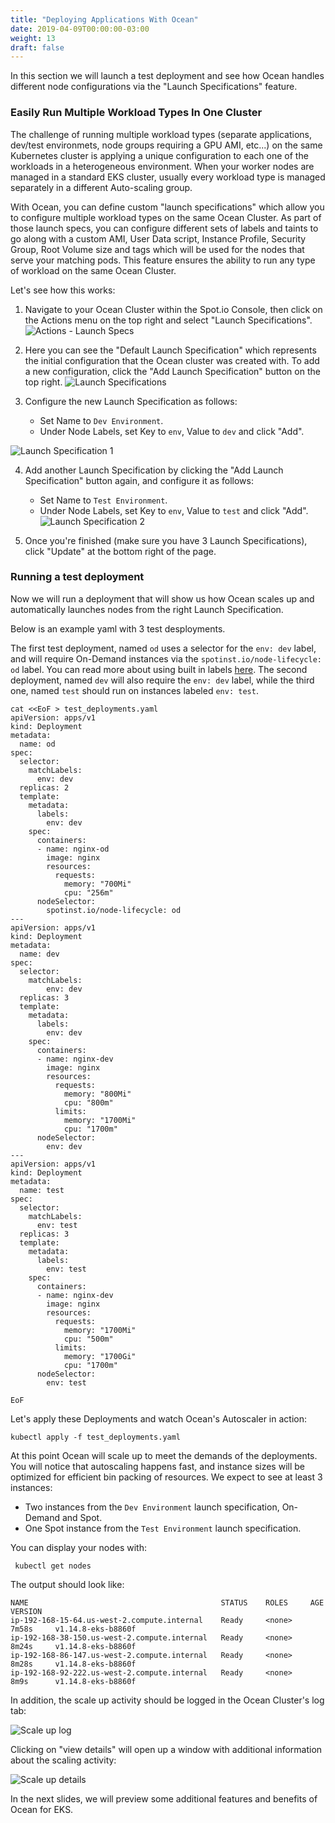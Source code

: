 ```yaml
---
title: "Deploying Applications With Ocean"
date: 2019-04-09T00:00:00-03:00
weight: 13
draft: false
---
```


In this section we will launch a test deployment and see how Ocean handles different node configurations via the "Launch Specifications" feature.


### Easily Run Multiple Workload Types In One Cluster
The challenge of running multiple workload types (separate applications, dev/test environmets, node groups requiring a GPU AMI, etc...) on the same Kubernetes cluster is applying a unique configuration to each one of the workloads in a heterogeneous environment. When your worker nodes are managed in a standard EKS cluster, usually every workload type is managed separately in a different Auto-scaling group.

With Ocean, you can define custom "launch specifications" which allow you to configure multiple workload types on the same Ocean Cluster. As part of those launch specs, you can configure different sets of labels and taints to go along with a custom AMI, User Data script, Instance Profile, Security Group, Root Volume size and tags which will be used for the nodes that serve your matching pods. This feature ensures the ability to run any type of workload on the same Ocean Cluster.

Let's see how this works:

1. Navigate to your Ocean Cluster within the Spot.io Console, then click on the Actions menu on the top right and select "Launch Specifications".
![Actions - Launch Specs](/images/ocean/actions_launch_specs.png)

2. Here you can see the "Default Launch Specification" which represents the initial configuration that the Ocean cluster was created with. To add a new configuration, click the "Add Launch Specification" button on the top right.
![Launch Specifications](/images/ocean/launch_specs.png)

3. Configure the new Launch Specification as follows:
   - Set Name to `Dev Environment`.
   - Under Node Labels, set Key to `env`, Value to `dev` and click "Add".

![Launch Specification 1](/images/ocean/launch_spec_1.png)

4. Add another Launch Specification by clicking the "Add Launch Specification" button again, and configure it as follows:
   - Set Name to `Test Environment`.
   - Under Node Labels, set Key to `env`, Value to `test` and click "Add".
![Launch Specification 2](/images/ocean/launch_spec_2.png)

5. Once you're finished (make sure you have 3 Launch Specifications), click "Update" at the bottom right of the page.

### Running a test deployment

Now we will run a deployment that will show us how Ocean scales up and automatically launches nodes from the right Launch Specification.

Below is an example yaml with 3 test desployments. 

The first test deployment, named `od` uses a selector for the `env: dev` label, and will require On-Demand instances via the `spotinst.io/node-lifecycle: od` label. You can read more about using built in labels [here](https://api.spotinst.com/ocean/concepts/ocean-cloud/spotinst-labels-taints/). The second deployment, named `dev` will also require the `env: dev` label, while the third one, named `test` should run on instances labeled `env: test`. 

```
cat <<EoF > test_deployments.yaml
apiVersion: apps/v1
kind: Deployment
metadata:
  name: od
spec:
  selector:
    matchLabels:
      env: dev
  replicas: 2
  template:
    metadata:
      labels:
        env: dev
    spec:
      containers:
      - name: nginx-od
        image: nginx
        resources:
          requests:
            memory: "700Mi"
            cpu: "256m"
      nodeSelector:
        spotinst.io/node-lifecycle: od
---
apiVersion: apps/v1
kind: Deployment
metadata:
  name: dev
spec:
  selector:
    matchLabels:
        env: dev
  replicas: 3
  template:
    metadata:
      labels:
        env: dev
    spec:
      containers:
      - name: nginx-dev
        image: nginx
        resources:
          requests:
            memory: "800Mi"
            cpu: "800m"
          limits:
            memory: "1700Mi"
            cpu: "1700m"
      nodeSelector:
        env: dev
---
apiVersion: apps/v1
kind: Deployment
metadata:
  name: test
spec:
  selector:
    matchLabels:
      env: test
  replicas: 3
  template:
    metadata:
      labels:
        env: test
    spec:
      containers:
      - name: nginx-dev
        image: nginx
        resources:
          requests:
            memory: "1700Mi"
            cpu: "500m"
          limits:
            memory: "1700Gi"
            cpu: "1700m"
      nodeSelector:
        env: test

EoF
```
Let's apply these Deployments and watch Ocean's Autoscaler in action:

```
kubectl apply -f test_deployments.yaml
```

At this point Ocean will scale up to meet the demands of the deployments. You will notice that autoscaling happens fast, and instance sizes will be optimized for efficient bin packing of resources. We expect to see at least 3 instances:

 - Two instances from the `Dev Environment` launch specification, On-Demand and Spot.
 - One Spot instance from the `Test Environment` launch specification.

You can display your nodes with:
```
 kubectl get nodes
```

The output should look like:
```output
NAME                                           STATUS    ROLES     AGE       VERSION
ip-192-168-15-64.us-west-2.compute.internal    Ready     <none>    7m58s     v1.14.8-eks-b8860f
ip-192-168-38-150.us-west-2.compute.internal   Ready     <none>    8m24s     v1.14.8-eks-b8860f
ip-192-168-86-147.us-west-2.compute.internal   Ready     <none>    8m28s     v1.14.8-eks-b8860f
ip-192-168-92-222.us-west-2.compute.internal   Ready     <none>    8m9s      v1.14.8-eks-b8860f
```

In addition, the scale up activity should be logged in the Ocean Cluster's log tab:

![Scale up log](/images/ocean/scale_up_log.png)

Clicking on "view details" will open up a window with additional information about the scaling activity:

![Scale up details](/images/ocean/scale_up_details.png)

In the next slides, we will preview some additional features and benefits of Ocean for EKS.

